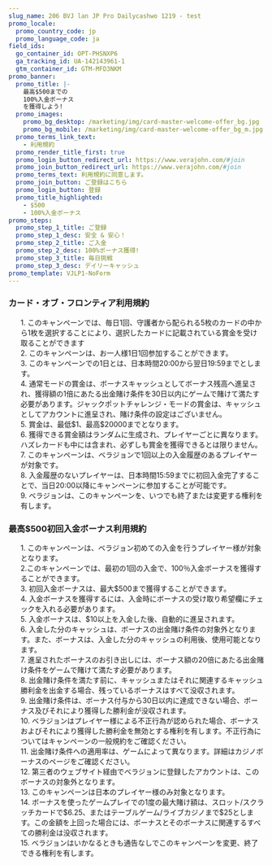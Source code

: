 ```yaml
---
slug_name: 206 BVJ lan JP Pro Dailycashwo 1219 - test
promo_locale:
  promo_country_code: jp
  promo_language_code: ja
field_ids:
  go_container_id: OPT-PHSNXP6
  ga_tracking_id: UA-142143961-1
  gtm_container_id: GTM-MFD3NKM
promo_banner:
  promo_title: |-
    最高$500までの
    100%入金ボーナス
    を獲得しよう!
  promo_images:
    promo_bg_desktop: /marketing/img/card-master-welcome-offer_bg.jpg
    promo_bg_mobile: /marketing/img/card-master-welcome-offer_bg_m.jpg
  promo_terms_link_text:
    - 利用規約
  promo_render_title_first: true
  promo_login_button_redirect_url: https://www.verajohn.com/#join
  promo_join_button_redirect_url: https://www.verajohn.com/#join
  promo_terms_text: 利用規約に同意します。
  promo_join_button: ご登録はこちら
  promo_login_button: 登録
  promo_title_highlighted:
    - $500
    - 100%入金ボーナス
promo_steps:
  promo_step_1_title: ご登録
  promo_step_1_desc: 安全 & 安心！
  promo_step_2_title: ご入金
  promo_step_2_desc: 100%ボーナス獲得!
  promo_step_3_title: 毎日挑戦
  promo_step_3_desc: デイリーキャッシュ
promo_template: VJLP1-NoForm
---
```


  <h3 class="text-left">カード・オブ・フロンティア利用規約</h3>
  <ul class="terms-ul">
      <p>1. このキャンペーンでは、毎日1回、守護者から配られる5枚のカードの中から1枚を選択することにより、選択したカードに記載されている賞金を受け取ることができます<br>2. このキャンペーンは、お一人様1日1回参加することができます。<br>3. このキャンペーンでの1日とは、日本時間20:00から翌日19:59までとします。<br>4. 通常モードの賞金は、ボーナスキャッシュとしてボーナス残高へ進呈され、獲得額の1倍にあたる出金賭け条件を30日以内にゲームで賭けて満たす必要があります。ジャックポットチャレンジ・モードの賞金は、キャッシュとしてアカウントに進呈され、賭け条件の設定はございません。<br>5. 賞金は、最低$1、最高$20000までとなります。<br>6. 獲得できる賞金額はランダムに生成され、プレイヤーごとに異なります。ハズレカードも中には含まれ、必ずしも賞金を獲得できるとは限りません。<br>7. このキャンペーンは、ベラジョンで1回以上の入金履歴のあるプレイヤーが対象です。<br>8. 入金履歴のないプレイヤーは、日本時間15:59までに初回入金完了することで、当日20:00以降にキャンペーンに参加することが可能です。<br>9. べラジョンは、このキャンペーンを、いつでも終了または変更する権利を有します。<br></p>
  </ul>
  <h3 class="text-left">最高$500初回入金ボーナス利用規約</h3>
  <ul class="terms-ul">
      <p>1. このキャンペーンは、ベラジョン初めての入金を行うプレイヤー様が対象となります。
          <br />2.このキャンペーンでは、最初の1回の入金で、100％入金ボーナスを獲得することができます。
          <br />3. 初回入金ボーナスは、最大$500まで獲得することができます。
          <br />4. 入金ボーナスを獲得するには、入金時にボーナスの受け取り希望欄にチェックを入れる必要があります。
          <br />5. 入金ボーナスは、$10以上を入金した後、自動的に進呈されます。
          <br />6. 入金した分のキャッシュは、ボーナスの出金賭け条件の対象外となります。また、ボーナスは、入金した分のキャッシュの利用後、使用可能となります。
          <br />7. 進呈されたボーナスのお引き出しには、ボーナス額の20倍にあたる出金賭け条件をゲームで賭けて満たす必要があります。
          <br />8. 出金賭け条件を満たす前に、キャッシュまたはそれに関連するキャッシュ勝利金を出金する場合、残っているボーナスはすべて没収されます。
          <br />9. 出金賭け条件は、ボーナス付与から30日以内に達成できない場合、ボーナス及びそれにより獲得した勝利金が没収されます。
          <br />10. ベラジョンはプレイヤー様による不正行為が認められた場合、ボーナスおよびそれにより獲得した勝利金を無効とする権利を有します。不正行為についてはキャンペーンの一般規約をご確認ください。
          <br />11. 出金賭け条件への適用率は、ゲームによって異なります。詳細はカジノボーナスのページをご確認ください。
          <br />12. 第三者のウェブサイト経由でベラジョンに登録したアカウントは、このボーナスの対象外となります。
          <br />13. このキャンペーンは日本のプレイヤー様のみ対象となります。
          <br />14. ボーナスを使ったゲームプレイでの1度の最大賭け額は、スロット/スクラッチカードで$6.25、またはテーブルゲーム/ライブカジノまで$25とします。この金額を上回った場合には、ボーナスとそのボーナスに関連するすべての勝利金は没収されます。
          <br />15. ベラジョンはいかなるときも通告なしでこのキャンペーンを変更、終了できる権利を有します。
      </p>
  </ul>